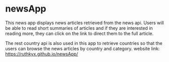 # newsApp

This news app displays news articles retrieved from the news api. 
Users will be able to read short summaries of articles and if they are interested in reading more, they can click on the link to direct them to the full article. 

The rest country api is also used in this app to retrieve countries so that the users can browse the news articles by country and category.
website link:  https://ruthkyx.github.io/newsApp/
